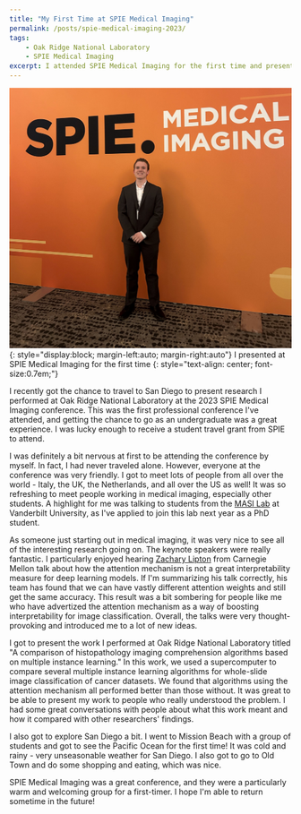 ```yaml
---
title: "My First Time at SPIE Medical Imaging"
permalink: /posts/spie-medical-imaging-2023/
tags: 
    - Oak Ridge National Laboratory
    - SPIE Medical Imaging
excerpt: I attended SPIE Medical Imaging for the first time and presented research I performed last summer on comparing whole-slide image classification algorithms.
---
```


![Adam Saunders at SPIE Medical Imaging](/assets/images/spie_portrait.jpg){: style="display:block; margin-left:auto; margin-right:auto"} 
I presented at SPIE Medical Imaging for the first time
{: style="text-align: center; font-size:0.7em;"}

I recently got the chance to travel to San Diego to present research I performed at Oak Ridge National Laboratory at the 2023 SPIE Medical Imaging conference. This was the first professional conference I've attended, and getting the chance to go as an undergraduate was a great experience. I was lucky enough to receive a student travel grant from SPIE to attend.

I was definitely a bit nervous at first to be attending the conference by myself. In fact, I had never traveled alone. However, everyone at the conference was very friendly. I got to meet lots of people from all over the world - Italy, the UK, the Netherlands, and all over the US as well! It was so refreshing to meet people working in medical imaging, especially other students. A highlight for me was talking to students from the [MASI Lab](https://my.vanderbilt.edu/masi/) at Vanderbilt University, as I've applied to join this lab next year as a PhD student. 

As someone just starting out in medical imaging, it was very nice to see all of the interesting research going on. The keynote speakers were really fantastic. I particularly enjoyed hearing [Zachary Lipton](https://www.zacharylipton.com/) from Carnegie Mellon talk about how the attention mechanism is not a great interpretability measure for deep learning models. If I'm summarizing his talk correctly, his team has found that we can have vastly different attention weights and still get the same accuracy. This result was a bit sombering for people like me who have advertized the attention mechanism as a way of boosting interpretability for image classification. Overall, the talks were very thought-provoking and introduced me to a lot of new ideas.

I got to present the work I performed at Oak Ridge National Laboratory titled "A comparison of histopathology imaging comprehension algorithms based on multiple instance learning." In this work, we used a supercomputer to compare several multiple instance learning algorithms for whole-slide image classification of cancer datasets. We found that algorithms using the attention mechanism all performed better than those without. It was great to be able to present my work to people who really understood the problem. I had some great conversations with people about what this work meant and how it compared with other researchers' findings. 

I also got to explore San Diego a bit. I went to Mission Beach with a group of students and got to see the Pacific Ocean for the first time! It was cold and rainy - very unseasonable weather for San Diego. I also got to go to Old Town and do some shopping and eating, which was nice.

SPIE Medical Imaging was a great conference, and they were a particularly warm and welcoming group for a first-timer. I hope I'm able to return sometime in the future! 